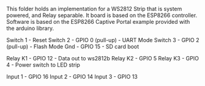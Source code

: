 This folder holds an implementation for a WS2812 Strip that is system powered, and Relay separable. It board is based on the ESP8266 controller. Software is based on the ESP8266 Captive Portal example provided with the arduino library.

Switch 1 - Reset
Switch 2 - GPIO 0 (pull-up) - UART Mode
Switch 3 - GPIO 2 (pull-up) - Flash Mode
Gnd - GPIO 15 - SD card boot

Relay K1 - GPIO 12 - Data out to ws2812b
Relay K2 - GPIO 5
Relay K3 - GPIO 4 - Power switch to LED strip

Input 1 - GPIO 16
Input 2 - GPIO 14
Input 3 - GPIO 13